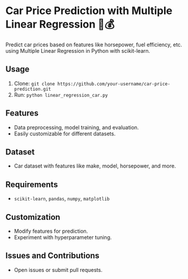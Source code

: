 # Car Price Prediction with Multiple Linear Regression 🚗💰

Predict car prices based on features like horsepower, fuel efficiency, etc. using Multiple Linear Regression in Python with scikit-learn.

## Usage
1. Clone: `git clone https://github.com/your-username/car-price-prediction.git`
2. Run: `python linear_regression_car.py`

## Features
- Data preprocessing, model training, and evaluation.
- Easily customizable for different datasets.

## Dataset
- Car dataset with features like make, model, horsepower, and more.

## Requirements
- `scikit-learn`, `pandas`, `numpy`, `matplotlib`

## Customization
- Modify features for prediction.
- Experiment with hyperparameter tuning.

## Issues and Contributions
- Open issues or submit pull requests.
